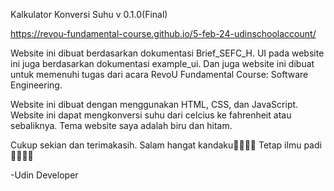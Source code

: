 Kalkulator Konversi Suhu v 0.1.0(Final)

https://revou-fundamental-course.github.io/5-feb-24-udinschoolaccount/

Website ini dibuat berdasarkan dokumentasi Brief_SEFC_H.
UI pada website ini juga berdasarkan dokumentasi example_ui.
Dan juga website ini dibuat untuk memenuhi tugas dari acara RevoU Fundamental Course: Software Engineering.

Website ini dibuat dengan menggunakan HTML, CSS, dan JavaScript.
Website ini dapat mengkonversi suhu dari celcius ke fahrenheit atau sebaliknya.
Tema website saya adalah biru dan hitam.

Cukup sekian dan terimakasih.
Salam hangat kandaku🌾🌾🌾🌾
Tetap ilmu padi🌾🌾🌾🌾

-Udin Developer
